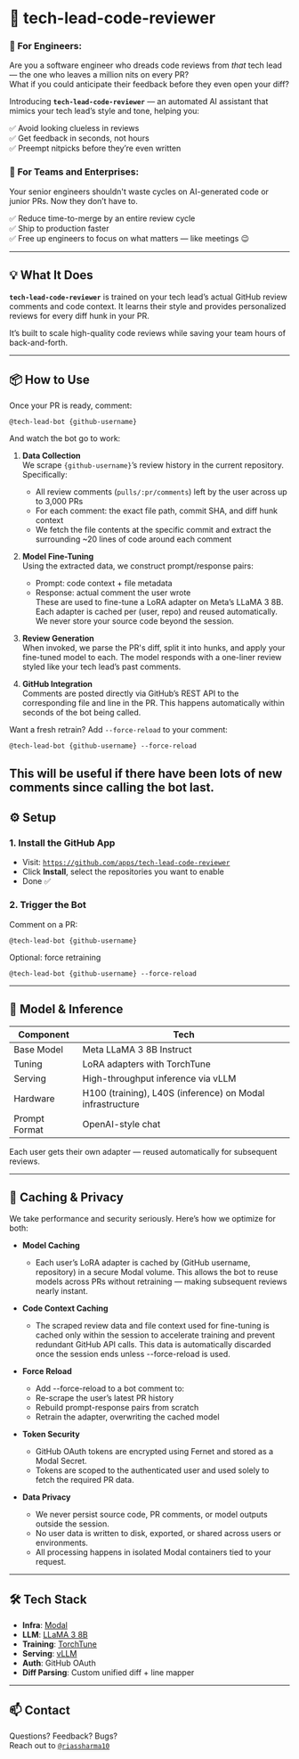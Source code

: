 # 🧠 tech-lead-code-reviewer

### 🏢 For Engineers:
Are you a software engineer who dreads code reviews from *that* tech lead — the one who leaves a million nits on every PR?  
What if you could anticipate their feedback before they even open your diff?

Introducing **`tech-lead-code-reviewer`** — an automated AI assistant that mimics your tech lead’s style and tone, helping you:

✅ Avoid looking clueless in reviews  
✅ Get feedback in seconds, not hours  
✅ Preempt nitpicks before they’re even written  

### 🏢 For Teams and Enterprises:

Your senior engineers shouldn't waste cycles on AI-generated code or junior PRs. Now they don’t have to.

✅ Reduce time-to-merge by an entire review cycle  
✅ Ship to production faster  
✅ Free up engineers to focus on what matters — like meetings 😉

---

## 💡 What It Does

**`tech-lead-code-reviewer`** is trained on your tech lead’s actual GitHub review comments and code context. It learns their style and provides personalized reviews for every diff hunk in your PR.

It’s built to scale high-quality code reviews while saving your team hours of back-and-forth.

---

## 📦 How to Use

Once your PR is ready, comment:

```
@tech-lead-bot {github-username}
```

And watch the bot go to work:

1. **Data Collection**  
   We scrape `{github-username}`’s review history in the current repository. Specifically:
   - All review comments (`pulls/:pr/comments`) left by the user across up to 3,000 PRs
   - For each comment: the exact file path, commit SHA, and diff hunk context
   - We fetch the file contents at the specific commit and extract the surrounding ~20 lines of code around each comment

2. **Model Fine-Tuning**  
   Using the extracted data, we construct prompt/response pairs:
   - Prompt: code context + file metadata
   - Response: actual comment the user wrote  
   These are used to fine-tune a LoRA adapter on Meta’s LLaMA 3 8B. Each adapter is cached per (user, repo) and reused automatically. We never store your source code beyond the session.

3. **Review Generation**  
   When invoked, we parse the PR's diff, split it into hunks, and apply your fine-tuned model to each. The model responds with a one-liner review styled like your tech lead’s past comments.

4. **GitHub Integration**  
   Comments are posted directly via GitHub’s REST API to the corresponding file and line in the PR. This happens automatically within seconds of the bot being called.

Want a fresh retrain? Add `--force-reload` to your comment:
```
@tech-lead-bot {github-username} --force-reload
```
This will be useful if there have been lots of new comments since calling the bot last. 
---

## ⚙️ Setup

### 1. **Install the GitHub App**
- Visit: [`https://github.com/apps/tech-lead-code-reviewer`](https://github.com/apps/tech-lead-code-reviewer)
- Click **Install**, select the repositories you want to enable
- Done ✅

### 2. **Trigger the Bot**

Comment on a PR:
```
@tech-lead-bot {github-username}
```

Optional: force retraining
```
@tech-lead-bot {github-username} --force-reload
```

---

## 🧠 Model & Inference

| Component         | Tech                                                                 |
|------------------|----------------------------------------------------------------------|
| Base Model       | Meta LLaMA 3 8B Instruct                                              |
| Tuning           | LoRA adapters with TorchTune                                          |
| Serving          | High-throughput inference via vLLM                                   |
| Hardware         | H100 (training), L40S (inference) on Modal infrastructure             |
| Prompt Format    | OpenAI-style chat               |

Each user gets their own adapter — reused automatically for subsequent reviews.

---

## 💾 Caching & Privacy

We take performance and security seriously. Here’s how we optimize for both:

- **Model Caching**
    - Each user’s LoRA adapter is cached by (GitHub username, repository) in a secure Modal volume. This allows the bot to reuse models across PRs without retraining — making subsequent reviews nearly instant.

- **Code Context Caching**
    - The scraped review data and file context used for fine-tuning is cached only within the session to accelerate training and prevent redundant GitHub API calls. This data is automatically discarded once the session ends unless --force-reload is used.

- **Force Reload**

    - Add --force-reload to a bot comment to:
    - Re-scrape the user’s latest PR history
    - Rebuild prompt-response pairs from scratch
    - Retrain the adapter, overwriting the cached model

- **Token Security**

    - GitHub OAuth tokens are encrypted using Fernet and stored as a Modal Secret.
    - Tokens are scoped to the authenticated user and used solely to fetch the required PR data.

- **Data Privacy**

    - We never persist source code, PR comments, or model outputs outside the session.
    - No user data is written to disk, exported, or shared across users or environments.
    - All processing happens in isolated Modal containers tied to your request.

---

## 🛠️ Tech Stack

- **Infra**: [Modal](https://modal.com)
- **LLM**: [LLaMA 3 8B](https://ai.meta.com/llama/)
- **Training**: [TorchTune](https://github.com/pytorch/torchtune)
- **Serving**: [vLLM](https://github.com/vllm-project/vllm)
- **Auth**: GitHub OAuth
- **Diff Parsing**: Custom unified diff + line mapper

---

## 📫 Contact

Questions? Feedback? Bugs?  
Reach out to [`@riassharma10`](https://github.com/riassharma10)

